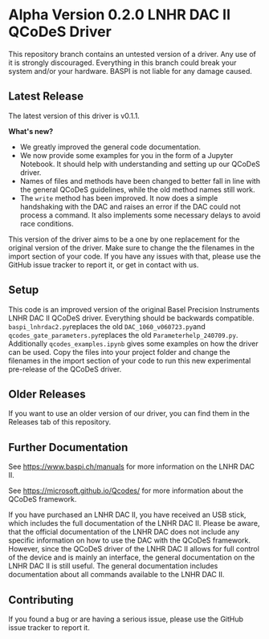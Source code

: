 # Alpha Version 0.2.0 LNHR DAC II QCoDeS Driver
This repository branch contains an untested version of a driver. Any use of it is strongly discouraged. Everything in this branch could break your system and/or your hardware. BASPI is not liable for any damage caused.

## Latest Release
The latest version of this driver is v0.1.1.

**What's new?**
- We greatly improved the general code documentation.
- We now provide some examples for you in the  form of a Jupyter Notebook. It should help with understanding and setting up our QCoDeS driver.
- Names of files and methods have been changed to better fall in line with the general QCoDeS guidelines, while the old method names still work.
- The `write` method has been improved. It now does a simple handshaking with the DAC and raises an error if the DAC could not process a command. It also implements some necessary delays to avoid race conditions.

This version of the driver aims to be a one by one replacement for the original version of the driver. Make sure to change the the filenames in the import section of your code. If you have any issues with that, please use the GitHub issue tracker to report it, or get in contact with us.

## Setup
This code is an improved version of the original Basel Precision Instruments LNHR DAC II QCoDeS driver. Everything should be backwards compatible. `baspi_lnhrdac2.py`replaces the old `DAC_1060_v060723.py`and `qcodes_gate_parameters.py`replaces the old `Parameterhelp_240709.py`. Additionally `qcodes_examples.ipynb` gives some examples on how the driver can be used. Copy the files into your project folder and change the filenames in the import section of your code to run this new experimental pre-release of the QCoDeS driver.

## Older Releases
If you want to use an older version of our driver, you can find them in the Releases tab of this repository.

## Further Documentation
See https://www.baspi.ch/manuals for more information on the LNHR DAC II.

See https://microsoft.github.io/Qcodes/ for more information about the QCoDeS framework.

If you have purchased an LNHR DAC II, you have received an USB stick, which includes the full documentation of the LNHR DAC II. Please be aware, that the official documentation of the LNHR DAC does not include any specific information on how to use the DAC with the QCoDeS framework. However, since the QCoDeS driver of the LNHR DAC II allows for full control of the device and is mainly an interface, the general documentation on the LNHR DAC II is still useful. The general documentation includes documentation about all commands available to the LNHR DAC II.

## Contributing
If you found a bug or are having a serious issue, please use the GitHub issue tracker to report it.